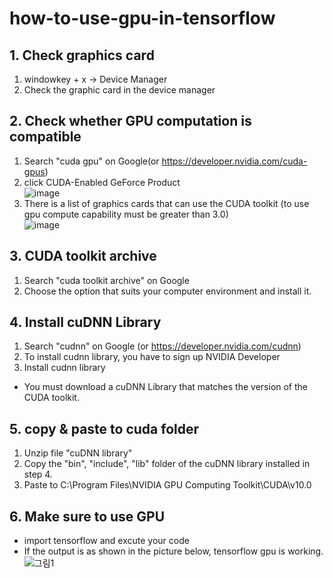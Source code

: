 # how-to-use-gpu-in-tensorflow
## 1. Check graphics card 
1) windowkey + x -> Device Manager
2) Check the graphic card in the device manager

## 2. Check whether GPU computation is compatible
1. Search "cuda gpu" on Google(or https://developer.nvidia.com/cuda-gpus)
2. click CUDA-Enabled GeForce Product   
   ![image](https://user-images.githubusercontent.com/55774589/110428962-87ddda00-80ed-11eb-84f4-d297a403e437.png)
4. There is a list of graphics cards that can use the CUDA toolkit (to use gpu compute capability must be greater than 3.0)   
   ![image](https://user-images.githubusercontent.com/55774589/110429018-a5ab3f00-80ed-11eb-8dc4-15dae6e48cd7.png)

## 3. CUDA toolkit archive
1. Search "cuda toolkit archive" on Google
2. Choose the option that suits your computer environment and install it.

## 4. Install cuDNN Library 
1. Search "cudnn" on Google (or https://developer.nvidia.com/cudnn)
2. To install cudnn library, you have to sign up NVIDIA Developer
3. Install cudnn library
- You must download a cuDNN Library that matches the version of the CUDA toolkit.

## 5. copy & paste to cuda folder
1. Unzip file "cuDNN library"
2. Copy the "bin", "include", "lib" folder of the cuDNN library installed in step 4.
3. Paste to C:\Program Files\NVIDIA GPU Computing Toolkit\CUDA\v10.0

## 6. Make sure to use GPU
- import tensorflow and excute your code  
- If the output is as shown in the picture below, tensorflow gpu is working.       
  ![그림1](https://user-images.githubusercontent.com/55774589/110428166-34b75780-80ec-11eb-83eb-d5d2d1b61687.png)
